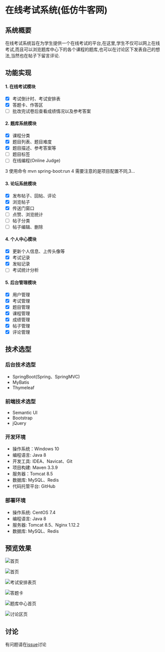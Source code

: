 # 在线考试系统(低仿牛客网)

## 系统概要
   在线考试系统旨在为学生提供一个在线考试的平台,在这里,学生不仅可以网上在线考试,而且可以浏览题库中心下的各个课程的题库,也可以在讨论区下发表自己的想法,当然也在帖子下留言评论.

## 功能实现
#### 1. 在线考试模块
- [x] 考试倒计时、考试安排表
- [x] 答题卡、作答区
- [ ] 批改完试卷后查看成绩情况以及参考答案

#### 2. 题库系统模块
- [x] 课程分类
- [x] 题目列表、题目难度
- [x] 题目描述、参考答案等
- [ ] 题目标签
- [ ] 在线编程(Online Judge)

 3 使用命令 mvn spring-boot:run 4 需要注意的是项目配置不同,3...
 
#### 3. 论坛系统模块
- [x] 发布帖子、回帖、评论
- [x] 浏览帖子
- [x] 传送门窗口
- [ ] 点赞、浏览统计
- [ ] 帖子分类
- [ ] 帖子编辑、删除

#### 4. 个人中心模块
- [x] 更新个人信息、上传头像等
- [x] 考试记录
- [x] 发帖记录
- [ ] 考试统计分析

#### 5. 后台管理模块
- [x] 用户管理
- [x] 考试管理
- [x] 题目管理
- [x] 课程管理
- [x] 成绩管理
- [x] 帖子管理
- [x] 评论管理

## 技术选型
### 后台技术选型
* SpringBoot(Spring、SpringMVC)
* MyBatis
* Thymeleaf

### 前端技术选型
* Semantic UI
* Bootstrap
* jQuery

### 开发环境
* 操作系统：Windows 10
* 编程语言: Java 8
* 开发工具: IDEA、Navicat、Git
* 项目构建: Maven 3.3.9
* 服务器：Tomcat 8.5
* 数据库: MySQL、Redis
* 代码托管平台: GitHub

### 部署环境
* 操作系统: CentOS 7.4
* 编程语言: Java 8
* 服务器: Tomcat 8.5、Nginx 1.12.2
* 数据库: MySQL、Redis

## 预览效果
![首页](https://github.com/gdufeZLYL/blog/blob/master/images/20180421163651.png)

![首页](https://github.com/gdufeZLYL/blog/blob/master/images/20180421163704.png)

![考试安排表页](https://github.com/gdufeZLYL/blog/blob/master/images/20180421163721.png)

![答题卡](https://github.com/gdufeZLYL/blog/blob/master/images/20180421164520.png)

![题库中心首页](https://github.com/gdufeZLYL/blog/blob/master/images/20180421163734.png)

![讨论区页](https://github.com/gdufeZLYL/blog/blob/master/images/20180421163808.png)

## 讨论
有问题请在[issue](https://github.com/gdufeZLYL/springboot-penguin/issues)讨论
